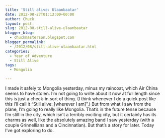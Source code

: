 ```yaml
---
title: 'Still alive: Ulaanbaatar'
date: 2012-08-27T01:13:00+00:00
author: Chuck
layout: post
slug: 2012-08-still-alive-ulaanbaatar
blogger_blog:
  - chuckmasterson.blogspot.com
blogger_permalink:
  - /2012/08/still-alive-ulaanbaatar.html
categories:
  - Year of Adventure
  - Still Alive
tags:
  - Mongolia

---
```

I made it safely to Mongolia yesterday, minus my raincoat, which Air China
seems to have stolen. I’m not going to write about it now at full length
since this is just a check-in sort of thing. (I think whenever I do a quick
post like this I’ll call it “Still alive: [wherever I am]”.)
But from what I saw from the plane, I’m going to really like Mongolia.
That’s in the future tense because I’m still in the city, which
isn’t a terribly exciting city, but it certainly has its charms as well,
like the absolutely amazing band I saw yesterday (with a couple Grinnellians
and a Cincinnatian). But that’s a story for later. Today I’ve got
exploring to do.
